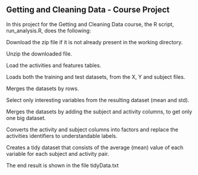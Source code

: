 ## Getting and Cleaning Data - Course Project

In this project for the Getting and Cleaning Data course, the R script, run_analysis.R, does the following:

Download the zip file if it is not already present in the working directory.

Unzip the downloaded file.

Load the activities and features tables.

Loads both the training and test datasets, from the X, Y and subject files.

Merges the datasets by rows.

Select only interesting variables from the resulting dataset (mean and std).

Merges the datasets by adding the subject and activity columns, to get only one big dataset.

Converts the activity and subject columns into factors and replace the activities identifiers to understandable labels.

Creates a tidy dataset that consists of the average (mean) value of each variable for each subject and activity pair.

The end result is shown in the file tidyData.txt
